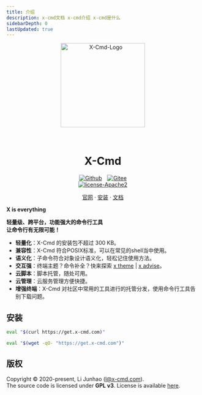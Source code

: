 ```yaml
---
title: 介绍
description: x-cmd文档 x-cmd介绍 x-cmd是什么
sidebarDepth: 0
lastUpdated: true
---
```


<p align="center">
    <img width="220" src="/images/logo.png" alt="X-Cmd-Logo">
</p>
<p align="center">
    <h1 align="center" style="padding-top: 2rem;">X-Cmd</h1>
</p>
<p align="center">
    <a href="https://github.com/x-cmd/x-cmd" target="_blank"><img src="https://img.shields.io/badge/Github-X--CMD-lightgrey?style=social&logo=github" alt="Github" style="display:inline;margin:0 10px 0 0;"></a>
    <a href="https://gitee.com/x-cmd/x-cmd" target="_blank"><img src="https://img.shields.io/badge/Gitee-X--CMD-lightgrey?style=social&logo=gitee" alt="Gitee"></a>
    <br/>
    <a href="https://github.com/x-cmd/x-cmd/blob/main/LICENSE" target="_blank"><img src="https://img.shields.io/badge/License-Apache--2.0-blue?style=flat-square" alt="license-Apache2"></a>
</p>

<p align="center">
<a href="https://x-cmd.com">官网</a>
  ·
  <a href="#安装">安装</a>
  ·
  <a href="https://x-cmd.com/guide/">文档</a>
</p>


**X is everything**

**轻量级、跨平台，功能强大的命令行工具<br>
让命令行有无限可能！**

- **轻量化**：X-Cmd 的安装包不超过 300 KB。
- **兼容性**：X-Cmd 符合POSIX标准，可以在常见的shell当中使用。
- **语义化**：子命令符合对象设计语义化，轻松记住使用方法。
- **交互强**：终端主题？命令补全？快来探索 [x theme](/guide/theme.html) | [x advise](/guide/advise.html)。
- **云脚本**：脚本托管，随处可用。
- **云管理**：云服务管理方便快捷。
- **增强终端**：X-Cmd 对社区中常用的工具进行的托管分发，使用命令行工具告别下载问题。

## 安装
<CodeGroup>
  <CodeGroupItem title="curl" active>

```bash
eval "$(curl https://get.x-cmd.com)"
```

  </CodeGroupItem>

  <CodeGroupItem title="wget">

```bash
eval "$(wget -qO- "https://get.x-cmd.com")"
```

  </CodeGroupItem>
</CodeGroup>


## 版权
Copyright © 2020-present, Li Junhao (l@x-cmd.com).<br>
The source code is licensed under **GPL v3**. License is available [here](https://github.com/x-cmd/x-cmd/blob/main/LICENSE).

